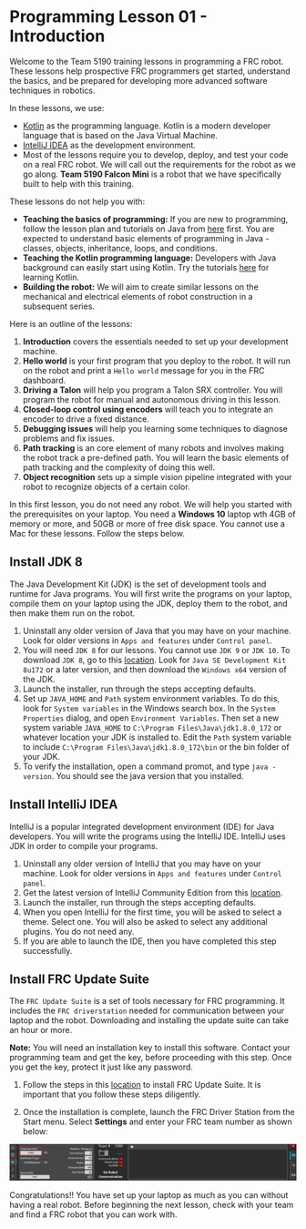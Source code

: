 # Programming Lesson 01 - Introduction

Welcome to the Team 5190 training lessons in programming a FRC robot. These lessons help prospective FRC programmers get started, understand the basics, and be prepared for developing more advanced software techniques in robotics.

In these lessons, we use:

* [Kotlin](http://kotlinlang.org) as the programming language. Kotlin is a modern developer language that is based on the Java Virtual Machine.
* [IntelliJ IDEA](http://jetbrains.com) as the development environment.
* Most of the lessons require you to develop, deploy, and test your code on a real FRC robot. We will call out the requirements for the robot as we go along. **Team 5190 Falcon Mini** is a robot that we have specifically built to help with this training.

These lessons do not help you with:

* **Teaching the basics of programming:** If you are new to programming, follow the lesson plan and tutorials on Java from [here](https://docs.oracle.com/javase/tutorial/java/) first. You are expected to understand basic elements of programming in Java - classes, objects, inheritance, loops, and conditions.
* **Teaching the Kotlin programming language:** Developers with Java background can easily start using Kotlin. Try the tutorials [here](https://kotlinlang.org/docs/tutorials/) for learning Kotlin.
* **Building the robot:** We will aim to create similar lessons on the mechanical and electrical elements of robot construction in a subsequent series.

Here is an outline of the lessons:

1. **Introduction** covers the essentials needed to set up your development machine.
1. **Hello world** is your first program that you deploy to the robot. It will run on the robot and print a `Hello world` message for you in the FRC dashboard.
1. **Driving a Talon** will help you program a Talon SRX controller. You will program the robot for manual and autonomous driving in this lesson.
1. **Closed-loop control using encoders** will teach you to integrate an encoder to drive a fixed distance.
1. **Debugging issues** will help you learning some techniques to diagnose problems and fix issues.
1. **Path tracking** is an core element of many robots and involves making the robot track a pre-defined path. You will learn the basic elements of path tracking and the complexity of doing this well.
1. **Object recognition** sets up a simple vision pipeline integrated with your robot to recognize objects of a certain color.

In this first lesson, you do not need any robot. We will help you started with the prerequisites on your laptop. You need a **Windows 10** laptop wth 4GB of memory or more, and 50GB or more of free disk space. You cannot use a Mac for these lessons. Follow the steps below.

## Install JDK 8

The Java Development Kit (JDK) is the set of development tools and runtime for Java programs. You will first write the programs on your laptop, compile them on your laptop using the JDK, deploy them to the robot, and then make them run on the robot.

1. Uninstall any older version of Java that you may have on your machine. Look for older versions in `Apps and features` under `Control panel`.
1. You will need `JDK 8` for our lessons. You cannot use `JDK 9` or `JDK 10`. To download `JDK 8`, go to this [location](http://www.oracle.com/technetwork/java/javase/downloads/jdk8-downloads-2133151.html). Look for `Java SE Development Kit 8u172` or a later version, and then download the `Windows x64` version of the JDK.
1. Launch the installer, run through the steps accepting defaults.
1. Set up `JAVA_HOME` and `Path` system environment variables. To do this, look for `System variables` in the Windows search box. In the `System Properties` dialog, and open `Environment Variables`. Then set a new system variable `JAVA_HOME` to `C:\Program Files\Java\jdk1.8.0_172` or whatever location your JDK is installed to. Edit the `Path` system variable to include `C:\Program Files\Java\jdk1.8.0_172\bin` or the bin folder of your JDK.
1. To verify the installation, open a command promot, and type `java -version`. You should see the java version that you installed.

## Install IntelliJ IDEA

IntelliJ is a popular integrated development environment (IDE) for Java developers. You will write the programs using the IntelliJ IDE. IntelliJ uses JDK in order to compile your programs.

1. Uninstall any older version of IntelliJ that you may have on your machine. Look for older versions in `Apps and features` under `Control panel`.
1. Get the latest version of IntelliJ Community Edition from this [location](https://www.jetbrains.com/idea/download/#section=windows).
1. Launch the installer, run through the steps accepting defaults.
1. When you open IntelliJ for the first time, you will be asked to select a theme. Select one. You will also be asked to select any additional plugins. You do not need any.
1. If you are able to launch the IDE, then you have completed this step successfully.

## Install FRC Update Suite

The `FRC Update Suite` is a set of tools necessary for FRC programming. It includes the `FRC driverstation` needed for communication between your laptop and the robot. Downloading and installing the update suite can take an hour or more.

**Note:** You will need an installation key to install this software. Contact your programming team and get the key, before proceeding with this step. Once you get the key, protect it just like any password.

1. Follow the steps in this [location](https://wpilib.screenstepslive.com/s/currentCS/m/getting_started/l/599670-installing-the-frc-update-suite-all-languages) to install FRC Update Suite. It is important that you follow these steps diligently.

2. Once the installation is complete, launch the FRC Driver Station from the Start menu. Select **Settings** and enter your FRC team number as shown below:

 ![Driver Station settings](images/driverstation.png)

Congratulations!! You have set up your laptop as much as you can without having a real robot. Before beginning the next lesson, check with your team and find a FRC robot that you can work with.